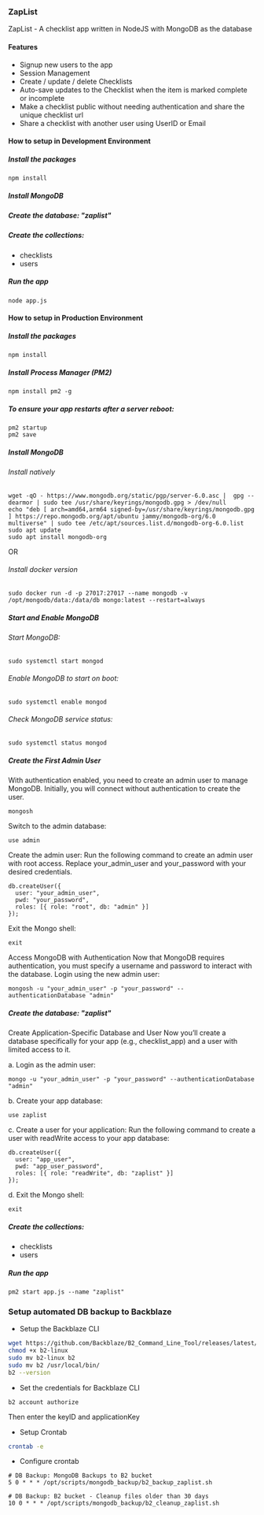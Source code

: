 ### ZapList
ZapList - A checklist app written in NodeJS with MongoDB as the database

#### Features
- Signup new users to the app
- Session Management
- Create / update / delete Checklists
- Auto-save updates to the Checklist when the item is marked complete or incomplete
- Make a checklist public without needing authentication and share the unique checklist url
- Share a checklist with another user using UserID or Email


#### How to setup in Development Environment

##### Install the packages
```
npm install
```

##### Install MongoDB

##### Create the database: "zaplist"

##### Create the collections: 
- checklists
- users

##### Run the app
```
node app.js
```

#### How to setup in Production Environment

##### Install the packages
```
npm install
```
##### Install Process Manager (PM2)
```
npm install pm2 -g
```

##### To ensure your app restarts after a server reboot:
```
pm2 startup
pm2 save
```

##### Install MongoDB
###### Install natively
```
wget -qO - https://www.mongodb.org/static/pgp/server-6.0.asc |  gpg --dearmor | sudo tee /usr/share/keyrings/mongodb.gpg > /dev/null
echo "deb [ arch=amd64,arm64 signed-by=/usr/share/keyrings/mongodb.gpg ] https://repo.mongodb.org/apt/ubuntu jammy/mongodb-org/6.0 multiverse" | sudo tee /etc/apt/sources.list.d/mongodb-org-6.0.list
sudo apt update
sudo apt install mongodb-org
```
OR
###### Install docker version
```
sudo docker run -d -p 27017:27017 --name mongodb -v /opt/mongodb/data:/data/db mongo:latest --restart=always
```

##### Start and Enable MongoDB
###### Start MongoDB:
```
sudo systemctl start mongod
```

###### Enable MongoDB to start on boot:
```
sudo systemctl enable mongod
```

###### Check MongoDB service status:
```
sudo systemctl status mongod
```

##### Create the First Admin User
With authentication enabled, you need to create an admin user to manage MongoDB. Initially, you will connect without authentication to create the user.
```
mongosh
```

Switch to the admin database:
```
use admin
```

Create the admin user:
Run the following command to create an admin user with root access. Replace your_admin_user and your_password with your desired credentials.
```
db.createUser({
  user: "your_admin_user",
  pwd: "your_password",
  roles: [{ role: "root", db: "admin" }]
});
```

Exit the Mongo shell:
```
exit
```

Access MongoDB with Authentication
Now that MongoDB requires authentication, you must specify a username and password to interact with the database.
Login using the new admin user:
```
mongosh -u "your_admin_user" -p "your_password" --authenticationDatabase "admin"
```

##### Create the database: "zaplist"
Create Application-Specific Database and User
Now you’ll create a database specifically for your app (e.g., checklist_app) and a user with limited access to it.

a. Login as the admin user:
```
mongo -u "your_admin_user" -p "your_password" --authenticationDatabase "admin"
```

b. Create your app database:
```
use zaplist
```

c. Create a user for your application:
Run the following command to create a user with readWrite access to your app database:
```
db.createUser({
  user: "app_user",
  pwd: "app_user_password",
  roles: [{ role: "readWrite", db: "zaplist" }]
});
```

d. Exit the Mongo shell:
```
exit
```

##### Create the collections: 
- checklists
- users

##### Run the app
```
pm2 start app.js --name "zaplist"
```

### Setup automated DB backup to Backblaze
- Setup the Backblaze CLI
```bash
wget https://github.com/Backblaze/B2_Command_Line_Tool/releases/latest/download/b2-linux
chmod +x b2-linux
sudo mv b2-linux b2
sudo mv b2 /usr/local/bin/
b2 --version
```

- Set the credentials for Backblaze CLI
```
b2 account authorize
```
Then enter the keyID and applicationKey

- Setup Crontab
```bash
crontab -e
```

- Configure crontab
```
# DB Backup: MongoDB Backups to B2 bucket
5 0 * * * /opt/scripts/mongodb_backup/b2_backup_zaplist.sh

# DB Backup: B2 bucket - Cleanup files older than 30 days
10 0 * * * /opt/scripts/mongodb_backup/b2_cleanup_zaplist.sh
```